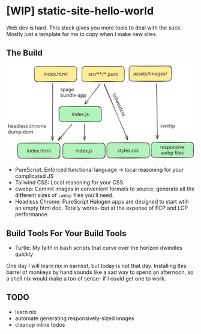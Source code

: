 # [WIP] static-site-hello-world
Web dev is hard. This stack gives you more tools to deal with the suck. Mostly just a template for me to copy when I make new sites.

## The Build

![](build-diagram.svg)

- PureScript: Enforced functional language -> local reasoning for your complicated JS
- Tailwind CSS: Local reasoning for your CSS
- cwebp: Commit images in convenient formats to source, generate all the different sizes of `.webp` files you'll need. 
- Headless Chrome: PureScript Halogen apps are designed to start wtih an empty html doc. Totally works- but at the expense of FCP and LCP performance.

## Build Tools For Your Build Tools

- Turtle: My faith in bash scripts that curve over the horizon dwindles quickly
  
One day I will learn nix in earnest, but today is not that day. Installing this barrel of monkeys by hand sounds like a sad way to spend an afternoon, so a shell.nix would make a ton of sense- if I could get one to work.

## TODO
- learn nix
- automate generating responsively-sized images
- cleanup inline todos
